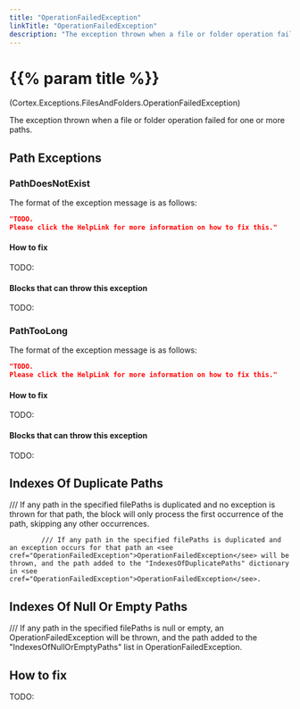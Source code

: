```yaml
---
title: "OperationFailedException"
linkTitle: "OperationFailedException"
description: "The exception thrown when a file or folder operation failed for one or more paths."
---
```


# {{% param title %}}

<p class="namespace">(Cortex.Exceptions.FilesAndFolders.OperationFailedException)</p>

The exception thrown when a file or folder operation failed for one or more paths.

## Path Exceptions

### PathDoesNotExist

The format of the exception message is as follows:

```json
"TODO.
Please click the HelpLink for more information on how to fix this."
```

#### How to fix

TODO:

#### Blocks that can throw this exception

TODO:

### PathTooLong

The format of the exception message is as follows:

```json
"TODO.
Please click the HelpLink for more information on how to fix this."
```

#### How to fix

TODO:

#### Blocks that can throw this exception

TODO:

## Indexes Of Duplicate Paths

/// If any path in the specified filePaths is duplicated and no exception is thrown for that path, the block will only process the first occurrence of the path, skipping any other occurrences.
            
            /// If any path in the specified filePaths is duplicated and an exception occurs for that path an <see cref="OperationFailedException">OperationFailedException</see> will be thrown, and the path added to the "IndexesOfDuplicatePaths" dictionary in <see cref="OperationFailedException">OperationFailedException</see>.
            
## Indexes Of Null Or Empty Paths

/// If any path in the specified filePaths is null or empty, an <see cref="OperationFailedException">OperationFailedException</see> will be thrown, and the path added to the "IndexesOfNullOrEmptyPaths" list in <see cref="OperationFailedException">OperationFailedException</see>.
            
            
## How to fix

TODO:
